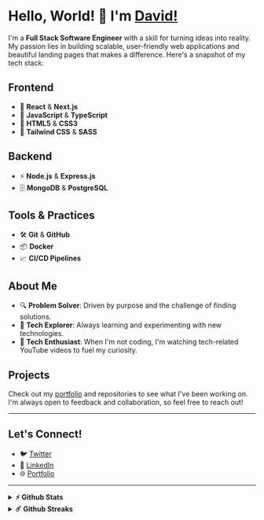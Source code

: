 
# Hello, World! 👋 I'm [David!](https://github.com/Devdhee/)

I'm a **Full Stack Software Engineer** with a skill for turning ideas into reality. My passion lies in building scalable, user-friendly web applications and beautiful landing pages that makes a difference. Here's a snapshot of my tech stack:

## Frontend
- 🚀 **React** & **Next.js**
- 💅 **JavaScript** & **TypeScript**
- 🎨 **HTML5** & **CSS3**
- 🌊 **Tailwind CSS** & **SASS**

## Backend
- ⚡ **Node.js** & **Express.js**
- 🗄️ **MongoDB** & **PostgreSQL**

## Tools & Practices
- 🛠️ **Git** & **GitHub**
- 📦 **Docker**
- 📈 **CI/CD Pipelines**

## About Me
- 🔍 **Problem Solver**: Driven by purpose and the challenge of finding solutions.
- 🌟 **Tech Explorer**: Always learning and experimenting with new technologies.
- 🎥 **Tech Enthusiast**: When I'm not coding, I'm watching tech-related YouTube videos to fuel my curiosity.

## Projects
Check out my [portfolio](https://david-omiunu.vercel.app/) and repositories to see what I've been working on. I'm always open to feedback and collaboration, so feel free to reach out!

---

## Let's Connect!
- 🐦 [Twitter](https://x.com/devdhee_)
- 💼 [LinkedIn](https://www.linkedin.com/in/david-omiunu/)
- 🌐 [Portfolio](https://https://david-omiunu.vercel.app/)

---


<details>
<summary><b>⚡ Github Stats</b></summary>

  <br />
  <img height="180em" src="https://github-readme-stats.vercel.app/api?username=devdhee&show_icons=true&hide_border=true&&count_private=true&include_all_commits=true" />
  <img height="180em" src="https://github-readme-stats.vercel.app/api/top-langs/?username=devdhee&exclude_repo=KNN-Image-Classification&show_icons=true&hide_border=true&layout=compact&langs_count=8"/>
</details>

<details>
 <summary><b>☄️ Github Streaks</b></summary>

  <br />
  <img height="180em" src="https://github-readme-streak-stats.herokuapp.com/?user=devdhee&hide_border=true" />
</details>
